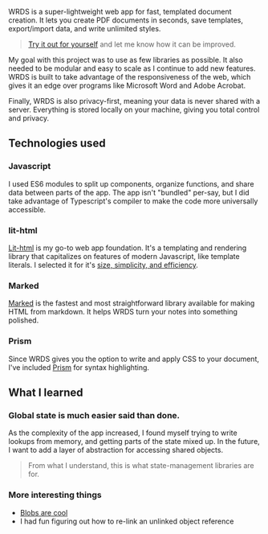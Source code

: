 <meta name="media" content="/_assets/media/wrds/wrds-demo.mp4">
<meta name="categories" content="web app, javascript, lit-html">

WRDS is a super-lightweight web app for fast, templated document creation. It lets you create PDF documents in seconds, save templates, export/import data, and write unlimited styles.

> [Try it out for yourself](https://wrds.netlify.app) and let me know how it can be improved.

My goal with this project was to use as few libraries as possible. It also needed to be modular and easy to scale as I continue to add new features. WRDS is built to take advantage of the responsiveness of the web, which gives it an edge over programs like Microsoft Word and Adobe Acrobat.

Finally, WRDS is also privacy-first, meaning your data is never shared with a server. Everything is stored locally on your machine, giving you total control and privacy.


## Technologies used

### Javascript
I used ES6 modules to split up components, organize functions, and share data between parts of the app. The app isn't "bundled" per-say, but I did take advantage of Typescript's compiler to make the code more universally accessible.

### lit-html
[Lit-html](https://lit-html.polymer-project.org/) is my go-to web app foundation. It's a templating and rendering library that capitalizes on features of modern Javascript, like template literals. I selected it for it's [size, simplicity, and efficiency](https://lit-html.polymer-project.org/guide).

### Marked
[Marked](https://marked.js.org/) is the fastest and most straightforward library available for making HTML from markdown. It helps WRDS turn your notes into something polished.

### Prism
Since WRDS gives you the option to write and apply CSS to your document, I've included [Prism](https://prismjs.com) for syntax highlighting.


## What I learned

### Global state is much easier said than done.
As the complexity of the app increased, I found myself trying to write lookups from memory, and getting parts of the state mixed up. In the future, I want to add a layer of abstraction for accessing shared objects.

> From what I understand, this is what state-management libraries are for.

### More interesting things
- [Blobs are cool](https://developer.mozilla.org/en/docs/Web/API/Blob)
- I had fun figuring out how to re-link an unlinked object reference